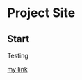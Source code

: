 # Project Site

## Start

Testing 

[my link](https://cynafayt.github.io/ProjectSite/json/index.html)
